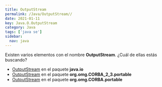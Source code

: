 ```yaml
---
title: OutputStream
permalink: /Java/OutputStream//
date: 2021-01-11
key: Java.O.OutputStream
category: Java
tags: ['java se']
sidebar: 
  nav: java
---
```


Existen varios elementos con el nombre **OutputStream**. ¿Cuál de ellas estás buscando?
<ul>
<li><a href="/Java/OutputStream-java-io/">OutputStream</a> en el paquete <strong>java.io</strong></li>
<li><a href="/Java/OutputStream-org-omg-CORBA_2_3-portable/">OutputStream</a> en el paquete <strong>org.omg.CORBA_2_3.portable</strong></li>
<li><a href="/Java/OutputStream-org-omg-CORBA-portable/">OutputStream</a> en el paquete <strong>org.omg.CORBA.portable</strong></li>
<ul>
